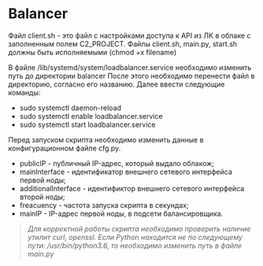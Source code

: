 # __Balancer__

Файл client.sh - это файл с настройками доступа к API из ЛК в облаке с заполненным полем C2_PROJECT.
Файлы client.sh, main.py, start.sh должны быть исполняемыми (chmod +x filename)

В файле /lib/systemd/system/loadbalancer.service необходимо изменить путь до директории balancer
После этого необходимо перенести файл в директорию, согласно его названию.
Далее ввести следующие команды:
* sudo systemctl daemon-reload
* sudo systemctl enable loadbalancer.service
* sudo systemctl start loadbalancer.service


Перед запуском скрипта необходимо изменить данные в конфигурационном файле cfg.py. 
* publicIP - публичный IP-адрес, который выдало облакож;
* mainInterface - идентификатор внешнего сетевого интерфейса первой ноды;
* additionalInterface - идентификтор внешнего сетевого интерфейса второй ноды;
* freacuency - частота запуска скрипта в секундах;
* mainIP - IP-адрес первой ноды, в подсети балансировщика. 

>_Для корректной работы скрипта необходимо проверить наличие утилит curl, openssl.
Если Python находится не по следующему пути: /usr/bin/python3.6, то необходимо изменить путь в файле main.py_
